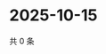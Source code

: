 # 2025-10-15

共 0 条

<!-- BEGIN ZHIHUQUESTIONS -->
<!-- 最后更新时间 Wed Oct 15 2025 14:17:52 GMT+0800 (China Standard Time) -->

<!-- END ZHIHUQUESTIONS -->
